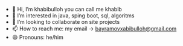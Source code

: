 - 👋 Hi, I’m khabibulloh you can call me khabib
- 👀 I’m interested in java, sping boot, sql, algoritms
- 💞️ I’m looking to collaborate on site projects
- 📫 How to reach me: my email -> bayramovxabibulloh@gmail.com
- 😄 Pronouns: he/him


<!---
gagaci/gagaci is a ✨ special ✨ repository because its `README.md` (this file) appears on your GitHub profile.
You can click the Preview link to take a look at your changes.
--->

